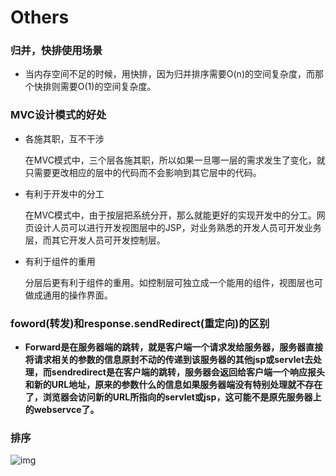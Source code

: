 # Others

### 归并，快排使用场景

+ 当内存空间不足的时候，用快排，因为归并排序需要O(n)的空间复杂度，而那个快排则需要O(1)的空间复杂度。

### MVC设计模式的好处

+ 各施其职，互不干涉

  在MVC模式中，三个层各施其职，所以如果一旦哪一层的需求发生了变化，就只需要更改相应的层中的代码而不会影响到其它层中的代码。

+ 有利于开发中的分工

  在MVC模式中，由于按层把系统分开，那么就能更好的实现开发中的分工。网页设计人员可以进行开发视图层中的JSP，对业务熟悉的开发人员可开发业务层，而其它开发人员可开发控制层。

+ 有利于组件的重用

  分层后更有利于组件的重用。如控制层可独立成一个能用的组件，视图层也可做成通用的操作界面。



### foword(转发)和response.sendRedirect(重定向)的区别

+ **Forward是在服务器端的跳转，就是客户端一个请求发给服务器，服务器直接将请求相关的参数的信息原封不动的传递到该服务器的其他jsp或servlet去处理，而sendredirect是在客户端的跳转，服务器会返回给客户端一个响应报头和新的URL地址，原来的参数什么的信息如果服务器端没有特别处理就不存在了，浏览器会访问新的URL所指向的servlet或jsp，这可能不是原先服务器上的webservce了。**

### 排序

![img](C:\Users\马晨翰\Desktop\面试总结\图片\8)